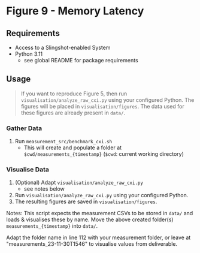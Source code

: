 # Figure 9 - Memory Latency

## Requirements

- Access to a Slingshot-enabled System
- Python 3.11
  - see global README for package requirements

## Usage

> If you want to reproduce Figure 5, then run `visualisation/analyze_raw_cxi.py` using your configured Python.
> The figures will be placed in `visualisation/figures`.
> The data used for these figures are already present in `data/`.

### Gather Data

1. Run `measurement_src/benchmark_cxi.sh`
    - This will create and populate a folder at `$cwd/measurements_{timestamp}` (`$cwd`: current working directory)

### Visualise Data

1. (Optional) Adapt `visualisation/analyze_raw_cxi.py`
    - see notes below
2. Run `visualisation/analyze_raw_cxi.py` using your configured Python.
3. The resulting figures are saved in `visualisation/figures`.

Notes:
This script expects the measurement CSVs to be stored in `data/` and loads & visualises these by name.
Move the above created folder(s) `measurements_{timestamp}` into `data/`.

Adapt the folder name in line 112 with your measurement folder, or leave at "measurements_23-11-30T1546" to visualise values from deliverable.
